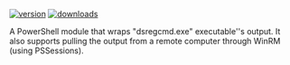 ﻿[![version](https://img.shields.io/powershellgallery/v/DsReg.svg?include_prereleases)](https://www.powershellgallery.com/packages/DsReg) [![downloads](https://img.shields.io/powershellgallery/dt/DsReg.svg?label=downloads)](https://www.powershellgallery.com/stats/packages/DsReg?groupby=Version)

A PowerShell module that wraps "dsregcmd.exe" executable''s output.  It also supports pulling the output from a remote computer through WinRM (using PSSessions).
